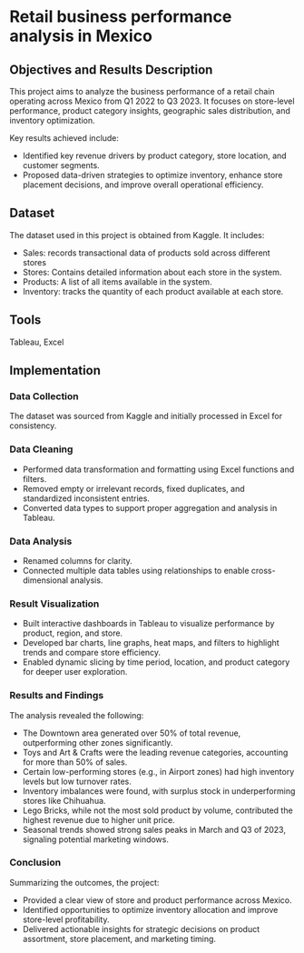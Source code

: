 # Retail business performance analysis in Mexico
## Objectives and Results Description
This project aims to analyze the business performance of a retail chain operating across Mexico from Q1 2022 to Q3 2023. It focuses on store-level performance, product category insights, geographic sales distribution, and inventory optimization.

Key results achieved include:
- Identified key revenue drivers by product category, store location, and customer segments.
- Proposed data-driven strategies to optimize inventory, enhance store placement decisions, and improve overall operational efficiency.
## Dataset
The dataset used in this project is obtained from Kaggle. It includes:
- Sales: records transactional data of products sold across different stores
- Stores: Contains detailed information about each store in the system.
- Products: A list of all items available in the system.
- Inventory: tracks the quantity of each product available at each store.
## Tools
Tableau, Excel
## Implementation
### Data Collection
The dataset was sourced from Kaggle and initially processed in Excel for consistency.
### Data Cleaning
- Performed data transformation and formatting using Excel functions and filters.
- Removed empty or irrelevant records, fixed duplicates, and standardized inconsistent entries.
- Converted data types to support proper aggregation and analysis in Tableau.
### Data Analysis
- Renamed columns for clarity.
- Connected multiple data tables using relationships to enable cross-dimensional analysis.
### Result Visualization
- Built interactive dashboards in Tableau to visualize performance by product, region, and store.
- Developed bar charts, line graphs, heat maps, and filters to highlight trends and compare store efficiency.
- Enabled dynamic slicing by time period, location, and product category for deeper user exploration.
### Results and Findings
The analysis revealed the following:
- The Downtown area generated over 50% of total revenue, outperforming other zones significantly.
- Toys and Art & Crafts were the leading revenue categories, accounting for more than 50% of sales.
- Certain low-performing stores (e.g., in Airport zones) had high inventory levels but low turnover rates.
- Inventory imbalances were found, with surplus stock in underperforming stores like Chihuahua.
- Lego Bricks, while not the most sold product by volume, contributed the highest revenue due to higher unit price.
- Seasonal trends showed strong sales peaks in March and Q3 of 2023, signaling potential marketing windows.
### Conclusion
Summarizing the outcomes, the project:
- Provided a clear view of store and product performance across Mexico.
- Identified opportunities to optimize inventory allocation and improve store-level profitability.
- Delivered actionable insights for strategic decisions on product assortment, store placement, and marketing timing.
